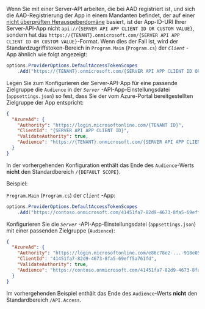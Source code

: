 Wenn Sie mit einer Server-API arbeiten, die bei AAD registriert ist, und sich die AAD-Registrierung der App in einem Mandanten befindet, der auf einer [nicht überprüften Herausgeberdomäne](/azure/active-directory/develop/howto-configure-publisher-domain) basiert, ist der App-ID-URI Ihrer Server-API-App nicht `api://{SERVER API APP CLIENT ID OR CUSTOM VALUE}`, sondern hat das `https://{TENANT}.onmicrosoft.com/{SERVER API APP CLIENT ID OR CUSTOM VALUE}`-Format. Wenn dies der Fall ist, wird der Standardzugriffstoken-Bereich in `Program.Main` (`Program.cs`) der *`Client`* -App ähnlich wie folgt angezeigt:

```csharp
options.ProviderOptions.DefaultAccessTokenScopes
    .Add("https://{TENANT}.onmicrosoft.com/{SERVER API APP CLIENT ID OR CUSTOM VALUE}/{DEFAULT SCOPE}");
```

Legen Sie zum Konfigurieren der Server-API-App für eine passende Zielgruppe die `Audience` in der *`Server`* -API-App-Einstellungsdatei (`appsettings.json`) so fest, dass Sie der vom Azure-Portal bereitgestellten Zielgruppe der App entspricht:

```json
{
  "AzureAd": {
    "Authority": "https://login.microsoftonline.com/{TENANT ID}",
    "ClientId": "{SERVER API APP CLIENT ID}",
    "ValidateAuthority": true,
    "Audience": "https://{TENANT}.onmicrosoft.com/{SERVER API APP CLIENT ID OR CUSTOM VALUE}"
  }
}
```

In der vorhergehenden Konfiguration enthält das Ende des `Audience`-Werts **nicht** den Standardbereich `/{DEFAULT SCOPE}`.

Beispiel:

`Program.Main` (`Program.cs`) der *`Client`* -App:

```csharp
options.ProviderOptions.DefaultAccessTokenScopes
    .Add("https://contoso.onmicrosoft.com/41451fa7-82d9-4673-8fa5-69eff5a761fd/API.Access");
```

Konfigurieren Sie die *`Server`* -API-App-Einstellungsdatei (`appsettings.json`) mit einer passenden Zielgruppe (`Audience`):

```json
{
  "AzureAd": {
    "Authority": "https://login.microsoftonline.com/e86c78e2-...-918e0565a45e",
    "ClientId": "41451fa7-82d9-4673-8fa5-69eff5a761fd",
    "ValidateAuthority": true,
    "Audience": "https://contoso.onmicrosoft.com/41451fa7-82d9-4673-8fa5-69eff5a761fd"
  }
}
```

Im vorhergehenden Beispiel enthält das Ende des `Audience`-Werts **nicht** den Standardbereich `/API.Access`.
